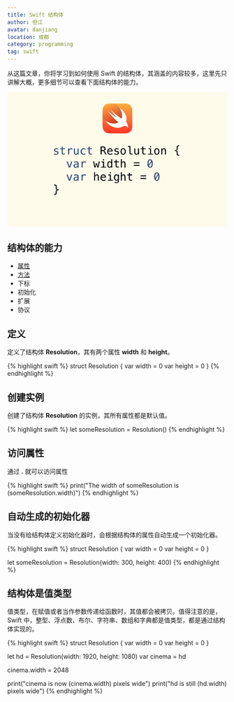 ```yaml
---
title: Swift 结构体
author: 但江
avatar: danjiang
location: 成都
category: programming
tag: swift
---
```


从这篇文章，你将学习到如何使用 Swift 的结构体，其涵盖的内容较多，这里先只讲解大概，更多细节可以查看下面结构体的能力。

![Swift Structs](/images/swift-structs.jpg)

## 结构体的能力

* [属性](/programming/2016/07/30/swift-properties/)
* [方法](/programming/2016/08/14/swift-methods/)
* 下标
* 初始化
* 扩展
* 协议

## 定义

定义了结构体 **Resolution**，其有两个属性 **width** 和 **height**。

{% highlight swift %}
struct Resolution {
  var width = 0
  var height = 0
}
{% endhighlight %}

## 创建实例

创建了结构体 **Resolution** 的实例，其所有属性都是默认值。

{% highlight swift %}
let someResolution = Resolution()
{% endhighlight %}

## 访问属性

通过 **.** 就可以访问属性

{% highlight swift %}
print("The width of someResolution is \(someResolution.width)")
{% endhighlight %}

## 自动生成的初始化器

当没有给结构体定义初始化器时，会根据结构体的属性自动生成一个初始化器。

{% highlight swift %}
struct Resolution {
  var width = 0
  var height = 0
}

let someResolution = Resolution(width: 300, height: 400)
{% endhighlight %}

## 结构体是值类型

值类型，在赋值或者当作参数传递给函数时，其值都会被拷贝。值得注意的是，Swift 中，整型、浮点数、布尔、字符串、数组和字典都是值类型，都是通过结构体实现的。

{% highlight swift %}
struct Resolution {
  var width = 0
  var height = 0
}

let hd = Resolution(width: 1920, height: 1080)
var cinema = hd

cinema.width = 2048

print("cinema is now \(cinema.width) pixels wide")
print("hd is still \(hd.width) pixels wide")
{% endhighlight %}
